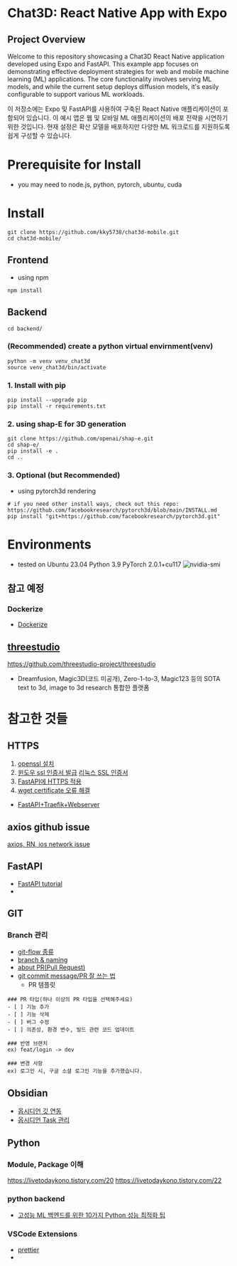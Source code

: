 # Chat3D: React Native App with Expo
## Project Overview
Welcome to this repository showcasing a  Chat3D React Native application developed using Expo and FastAPI. This example app focuses on demonstrating effective deployment strategies for web and mobile machine learning (ML) applications. The core functionality involves serving ML models, and while the current setup deploys diffusion models, it's easily configurable to support various ML workloads.

이 저장소에는 Expo 및 FastAPI를 사용하여 구축된 React Native 애플리케이션이 포함되어 있습니다. 이 예시 앱은 웹 및 모바일 ML 애플리케이션의 배포 전략을 시연하기 위한 것입니다. 현재 설정은 확산 모델을 배포하지만 다양한 ML 워크로드를 지원하도록 쉽게 구성할 수 있습니다.


# Prerequisite for Install
- you may need to node.js, python, pytorch, ubuntu, cuda

# Install

```
git clone https://github.com/kky5738/chat3d-mobile.git
cd chat3d-mobile/
```
## Frontend
- using npm
```
npm install
```
## Backend
```
cd backend/
```
### (Recommended) create a python virtual envirnment(venv)
```
python -m venv venv_chat3d
source venv_chat3d/bin/activate
```
### 1. Install with pip
```
pip install --upgrade pip
pip install -r requirements.txt
```
### 2. using shap-E for 3D generation
```
git clone https://github.com/openai/shap-e.git
cd shap-e/
pip install -e .
cd ..
```
### 3. Optional (but Recommended)
- using pytorch3d rendering
```
# if you need other install ways, check out this repo: https://github.com/facebookresearch/pytorch3d/blob/main/INSTALL.md
pip install "git+https://github.com/facebookresearch/pytorch3d.git"
```

# Environments
- tested on Ubuntu 23.04 Python 3.9 PyTorch 2.0.1+cu117
![nvidia-smi](https://github.com/kky5738/chat3d-mobile/assets/74523540/6ea58504-4f4a-47f6-b187-95da49df51f5)

## 참고 예정
### Dockerize
- [Dockerize](https://yongwookha.github.io/MachineLearning/2021-11-11-dockerize-my-deep-learning-model)
## [threestudio](https://github.com/threestudio-project/threestudio)
https://github.com/threestudio-project/threestudio

- Dreamfusion, Magic3D(코드 미공개), Zero-1-to-3, Magic123 등의 SOTA text to 3d, image to 3d research 통합한 플랫폼 

# 참고한 것들
## HTTPS
1. [openssl 설치](https://4wxyz.tistory.com/entry/Ubuntu%EC%97%90-%EC%B5%9C%EC%8B%A0-%EB%B2%84%EC%A0%84%EC%9D%98-OpenSSL%EC%9D%84-%EC%BB%B4%ED%8C%8C%EC%9D%BC%ED%95%98%EA%B3%A0-%EC%84%A4%EC%B9%98%ED%95%98%EB%8A%94-%EB%B0%A9%EB%B2%95)
2. [윈도우 ssl 인증서 발급](https://namjackson.tistory.com/24)
   [리눅스 SSL 인증서](https://coconuts.tistory.com/960)
2. [FastAPI에 HTTPS 적용](https://junah201.medium.com/fastapi%EC%97%90-nginx-%EC%97%86%EC%9D%B4-https-%EC%A0%81%EC%9A%A9%ED%95%98%EA%B8%B0-2fbf6dc2e0f2)
3. [wget certificate 오류 해결](https://heehehe-ds.tistory.com/entry/Linux-wget-certificate-%EC%98%A4%EB%A5%98-%ED%95%B4%EA%B2%B0)
- [FastAPI+Traefik+Webserver](https://developer-itspjc.tistory.com/2)
## axios github issue
[axios, RN, ios network issue](https://github.com/axios/axios/issues/3192)
## FastAPI
- [FastAPI tutorial](https://mlops-for-mle.github.io/tutorial/docs/fastapi/overview)
- 
## GIT
### Branch 관리
- [git-flow 종류](https://github.com/gyoogle/tech-interview-for-developer/blob/master/ETC/Git%20vs%20GitHub%20vs%20GitLab%20Flow.md)
- [branch & naming](https://velog.io/@kim-jaemin420/Git-branch-naming)
- [about PR(Pull Request)](https://mine-it-record.tistory.com/692)
- [git commit message/PR 잘 쓰는 법](https://velog.io/@ye-ji/Git-PR-%EC%9E%98-%EC%93%B0%EB%8A%94-%EB%B0%A9%EB%B2%95)
	- PR 템플릿
```
### PR 타입(하나 이상의 PR 타입을 선택해주세요)
- [ ] 기능 추가
- [ ] 기능 삭제
- [ ] 버그 수정
- [ ] 의존성, 환경 변수, 빌드 관련 코드 업데이트

### 반영 브랜치
ex) feat/login -> dev

### 변경 사항
ex) 로그인 시, 구글 소셜 로그인 기능을 추가했습니다.
```

## Obsidian
- [옵시디언 깃 연동](https://g4daclom.tistory.com/134)
- [옵시디언 Task 관리](https://medium.com/@totuworld/obisidian으로-밀려오는-일감-관리하기-119b51536e73)

## Python
### Module, Package 이해
https://livetodaykono.tistory.com/20
https://livetodaykono.tistory.com/22
### python backend
- [고성능 ML 백엔드를 위한 10가지 Python 성능 최적화 팁](https://hyperconnect.github.io/2023/05/30/Python-Performance-Tips.html#5-pydantic%EC%9D%80-%EC%95%84%EC%A3%BC-%EB%8A%90%EB%A6%AC%EB%8B%A4-%EB%B6%88%ED%95%84%EC%9A%94%ED%95%9C-%EA%B3%B3%EC%97%90%EC%84%9C-%EA%B0%80%EA%B8%89%EC%A0%81-%EC%82%AC%EC%9A%A9%ED%95%98%EC%A7%80-%EB%A7%90%EC%9E%90)

### VSCode Extensions
- [prettier](https://adjh54.tistory.com/20#google_vignette)
- 